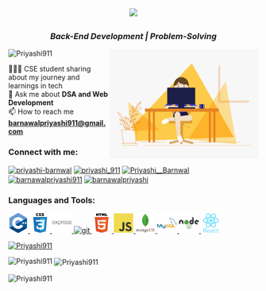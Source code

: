 
<h1 align="center">
    <img src="https://readme-typing-svg.herokuapp.com/?font=Righteous&size=35&color=0000FF&center=true&vCenter=true&width=500&height=70&duration=4000&lines=Hello+World!+👋;+I'm+Priyashi!;" />
</h1>

<h3 align="center"><em>Back-End Development | Problem-Solving</em></h3>
 <img align="right" alt="GIF" src="https://github.com/Priyashi911/Priyashi911/blob/main/code.gif?raw=true" width="300" height="220" />
 <p align="left"> <img src="https://komarev.com/ghpvc/?username=Priyashi911&label=Profile%20views&color=0e75b6&style=flat" alt="Priyashi911" /> </p>

👩🏻‍💻 CSE student sharing about my journey and learnings in tech<br/> 
💬 Ask me about **DSA and Web Development**<br/> 
📫 How to reach me **barnawalpriyashi911@gmail.com**

<h3 align="left">Connect with me:</h3>
<p align="left">
<a href="https://www.linkedin.com/in/priyashi-barnwal/" target="blank"><img align="center" src="https://raw.githubusercontent.com/rahuldkjain/github-profile-readme-generator/master/src/images/icons/Social/linked-in-alt.svg" alt="priyashi-barnwal" height="30" width="40" /></a>
<a href="https://www.codechef.com/users/priyashi_911" target="blank"><img align="center" src="https://cdn.jsdelivr.net/npm/simple-icons@3.1.0/icons/codechef.svg" alt="priyashi_911" height="30" width="40" /></a>
<a href="https://leetcode.com/Priyashi__Barnwal/" target="blank"><img align="center" src="https://raw.githubusercontent.com/rahuldkjain/github-profile-readme-generator/master/src/images/icons/Social/leet-code.svg" alt="Priyashi__Barnwal" height="30" width="40" /></a>
<a href="https://auth.geeksforgeeks.org/user/barnawalpriyashi911/?utm_source=geeksforgeeks&utm_medium=my_profile&utm_campaign=auth_user" target="blank"><img align="center" src="https://raw.githubusercontent.com/rahuldkjain/github-profile-readme-generator/master/src/images/icons/Social/geeks-for-geeks.svg" alt="barnawalpriyashi911" height="30" width="40" /></a>
<a href="https://www.hackerrank.com/profile/barnawalpriyashi" target="blank"><img align="center" src="https://raw.githubusercontent.com/rahuldkjain/github-profile-readme-generator/master/src/images/icons/Social/hackerrank.svg" alt="barnawalpriyashi" height="30" width="40" /></a>

<h3 align="left">Languages and Tools:</h3>
<p align="left">  <a href="https://www.w3schools.com/cpp/" target="_blank" rel="noreferrer"> <img src="https://raw.githubusercontent.com/devicons/devicon/master/icons/cplusplus/cplusplus-original.svg" alt="cplusplus" width="40" height="40"/> </a> <a href="https://www.w3schools.com/css/" target="_blank" rel="noreferrer"> <img src="https://raw.githubusercontent.com/devicons/devicon/master/icons/css3/css3-original-wordmark.svg" alt="css3" width="40" height="40"/> </a> <a href="https://expressjs.com" target="_blank" rel="noreferrer"> <img src="https://raw.githubusercontent.com/devicons/devicon/master/icons/express/express-original-wordmark.svg" alt="express" width="40" height="40"/> </a> <a href="https://git-scm.com/" target="_blank" rel="noreferrer"> <img src="https://www.vectorlogo.zone/logos/git-scm/git-scm-icon.svg" alt="git" width="40" height="40"/> </a> <a href="https://www.w3.org/html/" target="_blank" rel="noreferrer"> <img src="https://raw.githubusercontent.com/devicons/devicon/master/icons/html5/html5-original-wordmark.svg" alt="html5" width="40" height="40"/> </a> <a href="https://developer.mozilla.org/en-US/docs/Web/JavaScript" target="_blank" rel="noreferrer"> <img src="https://raw.githubusercontent.com/devicons/devicon/master/icons/javascript/javascript-original.svg" alt="javascript" width="40" height="40"/> </a> <a href="https://www.mongodb.com/" target="_blank" rel="noreferrer"> <img src="https://raw.githubusercontent.com/devicons/devicon/master/icons/mongodb/mongodb-original-wordmark.svg" alt="mongodb" width="40" height="40"/> </a> <a href="https://www.mysql.com/" target="_blank" rel="noreferrer"> <img src="https://raw.githubusercontent.com/devicons/devicon/master/icons/mysql/mysql-original-wordmark.svg" alt="mysql" width="40" height="40"/> </a> <a href="https://nodejs.org" target="_blank" rel="noreferrer"> <img src="https://raw.githubusercontent.com/devicons/devicon/master/icons/nodejs/nodejs-original-wordmark.svg" alt="nodejs" width="40" height="40"/> </a> <a href="https://reactjs.org/" target="_blank" rel="noreferrer"> <img src="https://raw.githubusercontent.com/devicons/devicon/master/icons/react/react-original-wordmark.svg" alt="react" width="40" height="40"/> </a></p>

 


<p align="left"> <a href="https://github.com/ryo-ma/github-profile-trophy"><img src="https://github-profile-trophy.vercel.app/?username=Priyashi911" alt="Priyashi911" /></a> </p>

<p><img align="left" src="https://github-readme-stats.vercel.app/api/top-langs?username=Priyashi911&show_icons=true&locale=en&layout=compact&theme=tokyonight" alt="Priyashi911" /></p>

<p>&nbsp;<img align="center" src="https://github-readme-stats.vercel.app/api?username=Priyashi911&show_icons=true&locale=en&theme=tokyonight" alt="Priyashi911" /></p>

<p><img align="center" src="https://github-readme-streak-stats.herokuapp.com/?user=Priyashi911&&theme=tokyonight" alt="Priyashi911" /></p>
